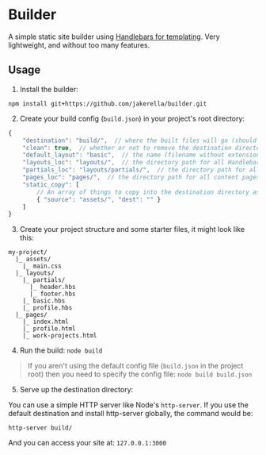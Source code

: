 # Builder

A simple static site builder using [Handlebars for templating](https://handlebarsjs.com/). Very lightweight, and without too many features.

## Usage

1. Install the builder:

`npm install git+https://github.com/jakerella/builder.git`

2. Create your build config (`build.json`) in your project's root directory:

```js
{
    "destination": "build/",  // where the built files will go (should be empty or not exist yet)
    "clean": true,  // whether or not to remove the destination directory before starting
    "default_layout": "basic",  // the name (filename without extension) of the default Handlebars layout pages should use
    "layouts_loc": "layouts/",  // the directory path for all Handlebars layouts
    "partials_loc": "layouts/partials/",  // the directory path for all Handlebars partials (header, footer, nav, etc)
    "pages_loc": "pages/",  // the directory path for all content pages
    "static_copy": [
        // An array of things to copy into the destination directory as-is (like CSS, client side JS, etc)
        { "source": "assets/", "dest": "" }
    ]
}
```

3. Create your project structure and some starter files, it might look like this:

```
my-project/
  |_ assets/
    |_ main.css
  |_ layouts/
    |_ partials/
      |_ header.hbs
      |_ footer.hbs
    |_ basic.hbs
    |_ profile.hbs
  |_ pages/
    |_ index.html
    |_ profile.html
    |_ work-projects.html
```

4. Run the build: `node build`

> If you aren't using the default config file (`build.json` in the project root) then you need to specify the config file: `node build build.json`

5. Serve up the destination directory:

You can use a simple HTTP server like Node's `http-server`. If you use the default destination and install http-server globally, the command would be:

`http-server build/`

And you can access your site at: `127.0.0.1:3000`
